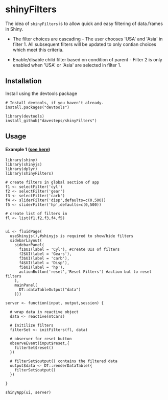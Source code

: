shinyFilters
==========

The idea of `shinyFilters` is to allow quick and easy filtering of data.frames in Shiny. 

* The filter choices are cascading - The user chooses 'USA' and 'Asia' in filter 1. All subsequent filters will be updated to only contian choices which meet this criteria.

* Enable/disable child filter based on condition of parent - Filter 2 is only enabled when 'USA' or 'Asia' are selected in filter 1. 


Installation
------------

Install using the devtools package

```
# Install devtools, if you haven't already.
install.packages("devtools")

library(devtools)
install_github("davesteps/shinyFilters")
```

Usage
---------------

#### Example 1 ([see here](https://davesteps.shinyapps.io/shinyFilters/))

```
library(shiny)
library(shinyjs)
library(dplyr)
library(shinyFilters)

# create filters in global section of app
f1 <- selectFilter('cyl')
f2 <- selectFilter('gear')
f3 <- selectFilter('carb')
f4 <- sliderFilter('disp',defaults=c(0,500))
f5 <- sliderFilter('hp',defaults=c(0,500))

# create list of filters in
fl <- list(f1,f2,f3,f4,f5)


ui <- fluidPage(
  useShinyjs(),#shinyjs is required to show/hide filters
  sidebarLayout(
    sidebarPanel(
      f1$UI(label = 'Cyl'), #create UIs of filters
      f2$UI(label = 'Gears'),
      f3$UI(label = 'carb'),
      f4$UI(label = 'Disp'),
      f5$UI(label = 'hp'),
      actionButton('reset','Reset Filters') #action but to reset filters
    ),
    mainPanel(
      DT::dataTableOutput("data")
    )))

server <- function(input, output,session) {

  # wrap data in reactive object
  data <- reactive(mtcars)

  # Initilize filters
  filterSet <- initFilters(fl, data)

  # observer for reset button
  observeEvent(input$reset,{
    filterSet$reset()
  })

  # filterSet$output() contains the filtered data
  output$data <- DT::renderDataTable({
    filterSet$output()
  })

}

shinyApp(ui, server)
```

